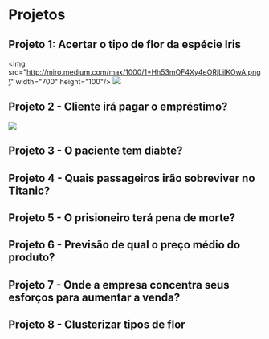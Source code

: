 # Projetos

## Projeto 1: Acertar o tipo de flor da espécie Iris

<img src=\"http://miro.medium.com/max/1000/1*Hh53mOF4Xy4eORjLilKOwA.png\" width=\"700\" height=\"100\"/>
![](https://camo.githubusercontent.com/56808c93ee85ffa474b0f8300e454b4a4ac1caae74774c371d826dc84b3805c1/687474703a2f2f6d69726f2e6d656469756d2e636f6d2f6d61782f313030302f312a486835336d4f4634587934654f526a4c696c4b4f77412e706e67)

## Projeto 2 - Cliente irá pagar o empréstimo?

![](https://camo.githubusercontent.com/532f057a7d89d8e0fdf4982927f0fe650a6e9019bf603432e8ab3f8d83e69c1f/68747470733a2f2f776f726c6466696e616e6369616c7265766965772e636f6d2f77702d636f6e74656e742f75706c6f6164732f323032302f30322f506572736f6e616c5f6c6f616e5f636f6e636570745f776974685f636f6e74726163745f616e645f6d6f6e65795f7775747768616e666f746f5f47657474795f496d616765735f6c617267652e6a7067)

## Projeto 3 - O paciente tem diabte?


## Projeto 4 - Quais passageiros irão sobreviver no Titanic?

## Projeto 5 - O prisioneiro terá pena de morte?

## Projeto 6 - Previsão de qual o preço médio do produto?

## Projeto 7 - Onde a empresa concentra seus esforços para aumentar a venda?

## Projeto 8 - Clusterizar tipos de flor
